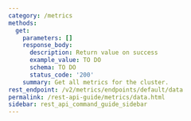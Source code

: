 ```yaml
---
category: /metrics
methods:
  get:
    parameters: []
    response_body:
      description: Return value on success
      example_value: TO DO
      schema: TO DO
      status_code: '200'
    summary: Get all metrics for the cluster.
rest_endpoint: /v2/metrics/endpoints/default/data
permalink: /rest-api-guide/metrics/data.html
sidebar: rest_api_command_guide_sidebar
---
```

